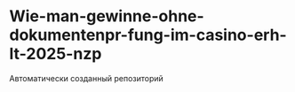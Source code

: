 # Wie-man-gewinne-ohne-dokumentenpr-fung-im-casino-erh-lt-2025-nzp
Автоматически созданный репозиторий
